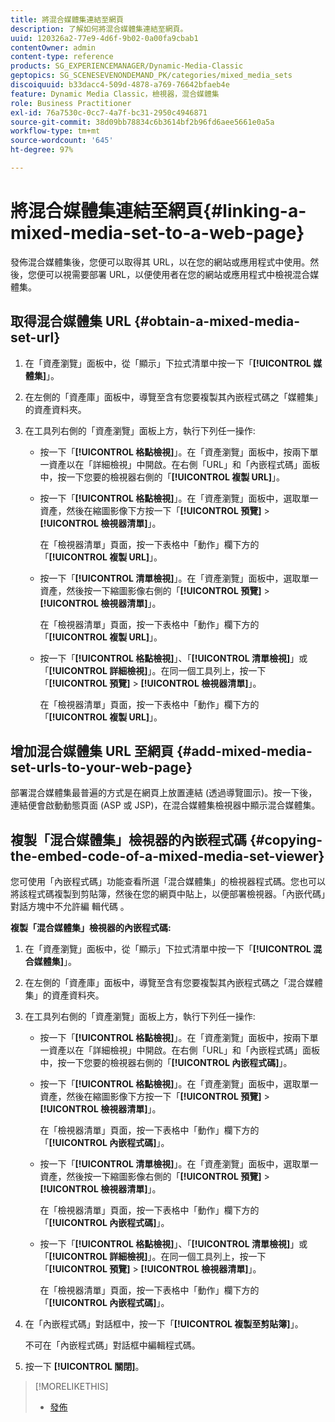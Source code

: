 ```yaml
---
title: 將混合媒體集連結至網頁
description: 了解如何將混合媒體集連結至網頁。
uuid: 120326a2-77e9-4d6f-9b02-0a00fa9cbab1
contentOwner: admin
content-type: reference
products: SG_EXPERIENCEMANAGER/Dynamic-Media-Classic
geptopics: SG_SCENESEVENONDEMAND_PK/categories/mixed_media_sets
discoiquuid: b33dacc4-509d-4878-a769-76642bfaeb4e
feature: Dynamic Media Classic，檢視器，混合媒體集
role: Business Practitioner
exl-id: 76a7530c-0cc7-4a7f-bc31-2950c4946871
source-git-commit: 38d09bb78834c6b3614bf2b96fd6aee5661e0a5a
workflow-type: tm+mt
source-wordcount: '645'
ht-degree: 97%

---
```


# 將混合媒體集連結至網頁{#linking-a-mixed-media-set-to-a-web-page}

發佈混合媒體集後，您便可以取得其 URL，以在您的網站或應用程式中使用。然後，您便可以視需要部署 URL，以便使用者在您的網站或應用程式中檢視混合媒體集。

## 取得混合媒體集 URL {#obtain-a-mixed-media-set-url}

1. 在「資產瀏覽」面板中，從「顯示」下拉式清單中按一下「**[!UICONTROL 媒體集]**」。
1. 在左側的「資產庫」面板中，導覽至含有您要複製其內嵌程式碼之「媒體集」的資產資料夾。
1. 在工具列右側的「資產瀏覽」面板上方，執行下列任一操作:

   * 按一下「**[!UICONTROL 格點檢視]**」。在「資產瀏覽」面板中，按兩下單一資產以在「詳細檢視」中開啟。在右側「URL」和「內嵌程式碼」面板中，按一下您要的檢視器右側的「**[!UICONTROL 複製 URL]**」。
   * 按一下「**[!UICONTROL 格點檢視]**」。在「資產瀏覽」面板中，選取單一資產，然後在縮圖影像下方按一下「**[!UICONTROL 預覽]** > **[!UICONTROL 檢視器清單]**」。

      在「檢視器清單」頁面，按一下表格中「動作」欄下方的「**[!UICONTROL 複製 URL]**」。

   * 按一下「**[!UICONTROL 清單檢視]**」。在「資產瀏覽」面板中，選取單一資產，然後按一下縮圖影像右側的「**[!UICONTROL 預覽]** > **[!UICONTROL 檢視器清單]**」。

      在「檢視器清單」頁面，按一下表格中「動作」欄下方的「**[!UICONTROL 複製 URL]**」。

   * 按一下「**[!UICONTROL 格點檢視]**」、「**[!UICONTROL 清單檢視]**」或「**[!UICONTROL 詳細檢視]**」。在同一個工具列上，按一下「**[!UICONTROL 預覽]** > **[!UICONTROL 檢視器清單]**」。

      在「檢視器清單」頁面，按一下表格中「動作」欄下方的「**[!UICONTROL 複製 URL]**」。

## 增加混合媒體集 URL 至網頁 {#add-mixed-media-set-urls-to-your-web-page}

部署混合媒體集最普遍的方式是在網頁上放置連結 (透過導覽圖示)。按一下後，連結便會啟動動態頁面 (ASP 或 JSP)，在混合媒體集檢視器中顯示混合媒體集。

## 複製「混合媒體集」檢視器的內嵌程式碼 {#copying-the-embed-code-of-a-mixed-media-set-viewer}

您可使用「內嵌程式碼」功能查看所選「混合媒體集」的檢視器程式碼。您也可以將該程式碼複製到剪貼簿，然後在您的網頁中貼上，以便部署檢視器。「內嵌代碼」對話方塊中不允許編 輯代碼 。

**複製「混合媒體集」檢視器的內嵌程式碼:**

1. 在「資產瀏覽」面板中，從「顯示」下拉式清單中按一下「**[!UICONTROL 混合媒體集]**」。
1. 在左側的「資產庫」面板中，導覽至含有您要複製其內嵌程式碼之「混合媒體集」的資產資料夾。
1. 在工具列右側的「資產瀏覽」面板上方，執行下列任一操作:

   * 按一下「**[!UICONTROL 格點檢視]**」。在「資產瀏覽」面板中，按兩下單一資產以在「詳細檢視」中開啟。在右側「URL」和「內嵌程式碼」面板中，按一下您要的檢視器右側的「**[!UICONTROL 內嵌程式碼]**」。
   * 按一下「**[!UICONTROL 格點檢視]**」。在「資產瀏覽」面板中，選取單一資產，然後在縮圖影像下方按一下「**[!UICONTROL 預覽]** > **[!UICONTROL 檢視器清單]**」。

      在「檢視器清單」頁面，按一下表格中「動作」欄下方的「**[!UICONTROL 內嵌程式碼]**」。

   * 按一下「**[!UICONTROL 清單檢視]**」。在「資產瀏覽」面板中，選取單一資產，然後按一下縮圖影像右側的「**[!UICONTROL 預覽]** > **[!UICONTROL 檢視器清單]**」。

      在「檢視器清單」頁面，按一下表格中「動作」欄下方的「**[!UICONTROL 內嵌程式碼]**」。

   * 按一下「**[!UICONTROL 格點檢視]**」、「**[!UICONTROL 清單檢視]**」或「**[!UICONTROL 詳細檢視]**」。在同一個工具列上，按一下「**[!UICONTROL 預覽]** > **[!UICONTROL 檢視器清單]**」。

      在「檢視器清單」頁面，按一下表格中「動作」欄下方的「**[!UICONTROL 內嵌程式碼]**」。

1. 在「內嵌程式碼」對話框中，按一下「**[!UICONTROL 複製至剪貼簿]**」。

   不可在「內嵌程式碼」對話框中編輯程式碼。

1. 按一下 **[!UICONTROL 關閉]**。

>[!MORELIKETHIS]
>
>* [發佈](publishing-files.md#publishing_files)


